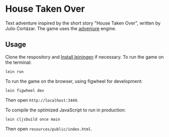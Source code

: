 # House Taken Over

Text adventure inspired by the short story "House Taken Over", written by Julio Cortázar.
The game uses the [advenjure](https://github.com/facundoolano/advenjure) engine.

## Usage

Clone the respository and [Install leiningen](http://leiningen.org/#install) if necessary.
To run the game on the terminal:

```
lein run
```

To run the game on the browser, using figwheel for development:

```
lein figwheel dev
```

Then open `http://localhost:3449`.

To compile the optimized JavaScript to run in production:

```
lein cljsbuild once main
```

Then open `resources/public/index.html`.
